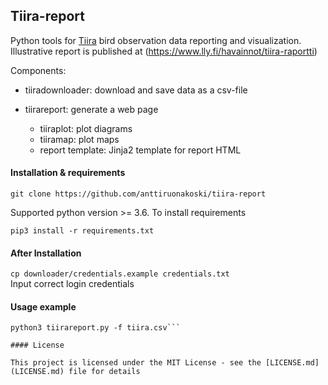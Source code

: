 ## Tiira-report

Python tools for [Tiira](https://www.tiira.fi) bird observation data reporting and visualization. Illustrative report is published at (https://www.lly.fi/havainnot/tiira-raportti) 
  
Components:

- tiiradownloader: download and save data as a csv-file

- tiirareport: generate a web page  
	+ tiiraplot: plot diagrams
	+ tiiramap: plot maps
	+ report template: Jinja2 template for report HTML

#### Installation & requirements

`git clone https://github.com/anttiruonakoski/tiira-report`

Supported python version >= 3.6.
To install requirements

`pip3 install -r requirements.txt` 

#### After Installation

`cp downloader/credentials.example credentials.txt`  
Input correct login credentials

#### Usage example

```python3 downloader/tiira_downloader.py -d 30 -f tiira.csv
python3 tiirareport.py -f tiira.csv```

#### License

This project is licensed under the MIT License - see the [LICENSE.md](LICENSE.md) file for details


